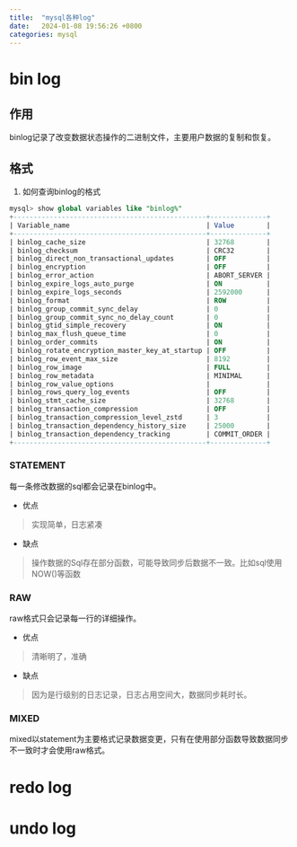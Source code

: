 ```yaml
---
title:  "mysql各种log"
date:   2024-01-08 19:56:26 +0800
categories: mysql
---
```

# bin log
## 作用
binlog记录了改变数据状态操作的二进制文件，主要用户数据的复制和恢复。
## 格式
1. 如何查询binlog的格式
```sql
mysql> show global variables like "binlog%"
+------------------------------------------------+--------------+
| Variable_name                                  | Value        |
+------------------------------------------------+--------------+
| binlog_cache_size                              | 32768        |
| binlog_checksum                                | CRC32        |
| binlog_direct_non_transactional_updates        | OFF          |
| binlog_encryption                              | OFF          |
| binlog_error_action                            | ABORT_SERVER |
| binlog_expire_logs_auto_purge                  | ON           |
| binlog_expire_logs_seconds                     | 2592000      |
| binlog_format                                  | ROW          |
| binlog_group_commit_sync_delay                 | 0            |
| binlog_group_commit_sync_no_delay_count        | 0            |
| binlog_gtid_simple_recovery                    | ON           |
| binlog_max_flush_queue_time                    | 0            |
| binlog_order_commits                           | ON           |
| binlog_rotate_encryption_master_key_at_startup | OFF          |
| binlog_row_event_max_size                      | 8192         |
| binlog_row_image                               | FULL         |
| binlog_row_metadata                            | MINIMAL      |
| binlog_row_value_options                       |              |
| binlog_rows_query_log_events                   | OFF          |
| binlog_stmt_cache_size                         | 32768        |
| binlog_transaction_compression                 | OFF          |
| binlog_transaction_compression_level_zstd      | 3            |
| binlog_transaction_dependency_history_size     | 25000        |
| binlog_transaction_dependency_tracking         | COMMIT_ORDER |
+------------------------------------------------+--------------+
```
### STATEMENT
每一条修改数据的sql都会记录在binlog中。
- 优点
> 实现简单，日志紧凑
- 缺点
> 操作数据的Sql存在部分函数，可能导致同步后数据不一致。比如sql使用NOW()等函数
### RAW
raw格式只会记录每一行的详细操作。
- 优点
> 清晰明了，准确
- 缺点
> 因为是行级别的日志记录，日志占用空间大，数据同步耗时长。
### MIXED
mixed以statement为主要格式记录数据变更，只有在使用部分函数导致数据同步不一致时才会使用raw格式。


# redo log

# undo log

